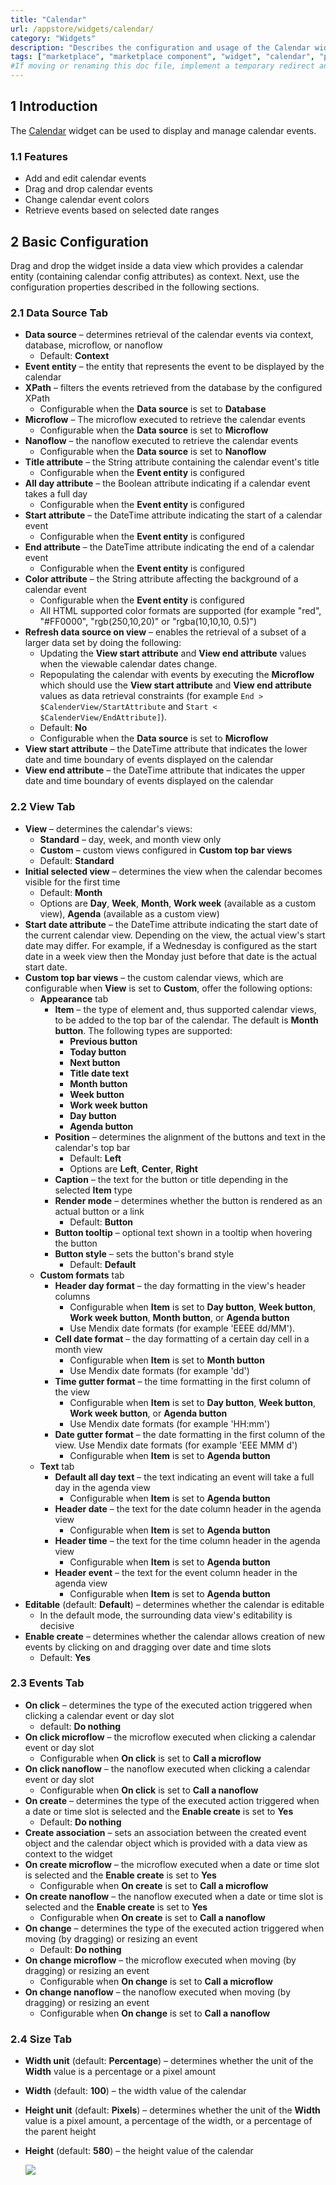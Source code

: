 ```yaml
---
title: "Calendar"
url: /appstore/widgets/calendar/
category: "Widgets"
description: "Describes the configuration and usage of the Calendar widget, which is available in the Mendix Marketplace."
tags: ["marketplace", "marketplace component", "widget", "calendar", "platform support"]
#If moving or renaming this doc file, implement a temporary redirect and let the respective team know they should update the URL in the product. See Mapping to Products for more details.
---
```


## 1 Introduction

The [Calendar](https://marketplace.mendix.com/link/component/107954/) widget can be used to display and manage calendar events.

### 1.1 Features

* Add and edit calendar events
* Drag and drop calendar events
* Change calendar event colors
* Retrieve events based on selected date ranges

## 2 Basic Configuration

Drag and drop the widget inside a data view which provides a calendar entity (containing calendar config attributes) as context. Next, use the configuration properties described in the following sections.

### 2.1 Data Source Tab

* **Data source** – determines retrieval of the calendar events via context, database, microflow, or nanoflow
	* Default: **Context**
* **Event entity** – the entity that represents the event to be displayed by the calendar
* **XPath** – filters the events retrieved from the database by the configured XPath
	* Configurable when the **Data source** is set to **Database**
* **Microflow** – The microflow executed to retrieve the calendar events
	* Configurable when the **Data source** is set to **Microflow**
* **Nanoflow** – the nanoflow executed to retrieve the calendar events
	* Configurable when the **Data source** is set to **Nanoflow**
* **Title attribute** – the String attribute containing the calendar event's title
	* Configurable when the **Event entity** is configured
* **All day attribute** – the Boolean attribute indicating if a calendar event takes a full day
	* Configurable when the **Event entity** is configured
* **Start attribute** – the DateTime attribute indicating the start of a calendar event
	* Configurable when the **Event entity** is configured
* **End attribute** – the DateTime attribute indicating the end of a calendar event
	* Configurable when the **Event entity** is configured
* **Color attribute** – the String attribute affecting the background of a calendar event
	* Configurable when the **Event entity** is configured
	* All HTML supported color formats are supported (for example "red", "#FF0000", "rgb(250,10,20)" or "rgba(10,10,10, 0.5)")
* **Refresh data source on view** – enables the retrieval of a subset of a larger data set by doing the following:
	* Updating the **View start attribute** and **View end attribute** values when the viewable calendar dates change.
	* Repopulating the calendar with events by executing the **Microflow** which should use the **View start attribute** and **View end attribute** values as data retrieval constraints (for example `End > $CalenderView/StartAttribute` and `Start < $CalenderView/EndAttribute]`).
	* Default: **No**
	* Configurable when the **Data source** is set to **Microflow**
* **View start attribute** – the DateTime attribute that indicates the lower date and time boundary of events displayed on the calendar
* **View end attribute** – the DateTime attribute that indicates the upper date and time boundary of events displayed on the calendar

### 2.2 View Tab

* **View** – determines the calendar's views:
	* **Standard** – day, week, and month view only
 	* **Custom** – custom views configured in **Custom top bar views**
 	* Default: **Standard**
* **Initial selected view** – determines the view when the calendar becomes visible for the first time
	* Default: **Month**
	* Options are **Day**, **Week**, **Month**, **Work week** (available as a custom view), **Agenda** (available as a custom view)
* **Start date attribute** – the DateTime attribute indicating the start date of the current calendar view. Depending on the view, the actual view's start date may differ. For example, if a Wednesday is configured as the start date in a week view then the Monday just before that date is the actual start date.
* **Custom top bar views** – the custom calendar views, which are configurable when **View** is set to **Custom**, offer the following options:
	* **Appearance** tab
		* **Item** – the type of element and, thus supported calendar views, to be added to the top bar of the calendar. The default is **Month button**. The following types are supported: 
			* **Previous button**
			* **Today button**
			* **Next button**
			* **Title date text**
			* **Month button**
			* **Week button**
			* **Work week button**
			* **Day button**
			* **Agenda button**
		* **Position** – determines the alignment of the buttons and text in the calendar's top bar
			* Default: **Left**
			* Options are **Left**, **Center**, **Right**
		* **Caption** – the text for the button or title depending in the selected **Item** type
		* **Render mode** – determines whether the button is rendered as an actual button or a link
			* Default: **Button**
		* **Button tooltip** – optional text shown in a tooltip when hovering the button
		* **Button style** – sets the button's brand style
			* Default: **Default**
	* **Custom formats** tab
 		* **Header day format** – the day formatting in the view's header columns
 			* Configurable when **Item** is set to **Day button**, **Week button**, **Work week button**, **Month button**, or **Agenda button**
 			* Use Mendix date formats (for example 'EEEE dd/MM'). 
		* **Cell date format** – the day formatting of a certain day cell in a month view 
			* Configurable when **Item** is set to **Month button** 
			* Use Mendix date formats (for example 'dd')
		* **Time gutter format** – the time formatting in the first column of the view
			* Configurable when **Item** is set to **Day button**, **Week button**, **Work week button**, or **Agenda button** 
			* Use Mendix date formats (for example 'HH:mm')
		* **Date gutter format** – the date formatting in the first column of the view. Use Mendix date formats (for example 'EEE MMM d')
			* Configurable when **Item** is set to **Agenda button** 
	* **Text** tab
		* **Default all day text** – the text indicating an event will take a full day in the agenda view
			* Configurable when **Item** is set to **Agenda button** 
		* **Header date** – the text for the date column header in the agenda view
			* Configurable when **Item** is set to **Agenda button** 
		* **Header time** – the text for the time column header in the agenda view
			* Configurable when **Item** is set to **Agenda button**
		* **Header event** – the text for the event column header in the agenda view
			* Configurable when **Item** is set to **Agenda button** 
* **Editable** (default: **Default**) – determines whether the calendar is editable
	* In the default mode, the surrounding data view's editability is decisive
* **Enable create** – determines whether the calendar allows creation of new events by clicking on and dragging over date and time slots
	* Default: **Yes**

### 2.3 Events Tab

* **On click** – determines the type of the executed action triggered when clicking a calendar event or day slot
	* default: **Do nothing** 
* **On click microflow** – the microflow executed when clicking a calendar event or day slot
	* Configurable when **On click** is set to **Call a microflow** 
* **On click nanoflow** – the nanoflow executed when clicking a calendar event or day slot
	* Configurable when **On click** is set to **Call a nanoflow**
* **On create** – determines the type of the executed action triggered when a date or time slot is selected and the **Enable create** is set to **Yes**
	* Default: **Do nothing**
* **Create association** – sets an association between the created event object and the calendar object which is provided with a data view as context to the widget
* **On create microflow** – the microflow executed when a date or time slot is selected and the **Enable create** is set to **Yes**
	* Configurable when **On create** is set to **Call a microflow**
* **On create nanoflow** – the nanoflow executed when a date or time slot is selected and the **Enable create** is set to **Yes**
	* Configurable when **On create** is set to **Call a nanoflow**
* **On change** – determines the type of the executed action triggered when moving (by dragging) or resizing an event
	* Default: **Do nothing**
* **On change microflow** – the microflow executed when moving (by dragging) or resizing an event
	* Configurable when **On change** is set to **Call a microflow**
* **On change nanoflow** – the nanoflow executed when moving (by dragging) or resizing an event
	* Configurable when **On change** is set to **Call a nanoflow**

### 2.4 Size Tab

* **Width unit** (default: **Percentage**) – determines whether the unit of the **Width** value is a percentage or a pixel amount
* **Width** (default: **100**) – the width value of the calendar
* **Height unit** (default: **Pixels**) – determines whether the unit of the **Width** value is a pixel amount, a percentage of the width, or a percentage of the parent height
* **Height** (default: **580**) – the height value of the calendar

	![](/attachments/appstore/widgets//calendar/calendar2.gif)
